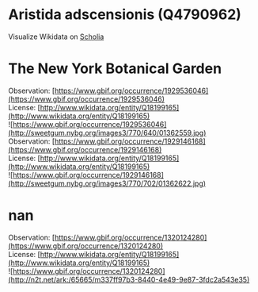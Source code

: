 
Aristida adscensionis (Q4790962)
================================
  
Visualize Wikidata on [Scholia](https://scholia.toolforge.org/taxon/Q4790962)
# The New York Botanical Garden
  
Observation: [https://www.gbif.org/occurrence/1929536046](https://www.gbif.org/occurrence/1929536046)  
License: [http://www.wikidata.org/entity/Q18199165](http://www.wikidata.org/entity/Q18199165)  
![https://www.gbif.org/occurrence/1929536046](http://sweetgum.nybg.org/images3/770/640/01362559.jpg)  
Observation: [https://www.gbif.org/occurrence/1929146168](https://www.gbif.org/occurrence/1929146168)  
License: [http://www.wikidata.org/entity/Q18199165](http://www.wikidata.org/entity/Q18199165)  
![https://www.gbif.org/occurrence/1929146168](http://sweetgum.nybg.org/images3/770/702/01362622.jpg)
# nan
  
Observation: [https://www.gbif.org/occurrence/1320124280](https://www.gbif.org/occurrence/1320124280)  
License: [http://www.wikidata.org/entity/Q18199165](http://www.wikidata.org/entity/Q18199165)  
![https://www.gbif.org/occurrence/1320124280](http://n2t.net/ark:/65665/m337ff97b3-8440-4e49-9e87-3fdc2a543e35)